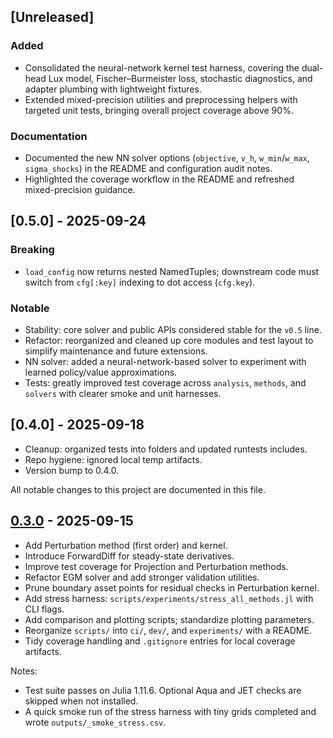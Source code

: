 ## [Unreleased]

### Added
- Consolidated the neural-network kernel test harness, covering the dual-head Lux model, Fischer–Burmeister loss, stochastic diagnostics, and adapter plumbing with lightweight fixtures.
- Extended mixed-precision utilities and preprocessing helpers with targeted unit tests, bringing overall project coverage above 90%.

### Documentation
- Documented the new NN solver options (`objective`, `v_h`, `w_min`/`w_max`, `sigma_shocks`) in the README and configuration audit notes.
- Highlighted the coverage workflow in the README and refreshed mixed-precision guidance.

## [0.5.0] - 2025-09-24
### Breaking
- `load_config` now returns nested NamedTuples; downstream code must switch from `cfg[:key]` indexing to dot access (`cfg.key`).

### Notable
- Stability: core solver and public APIs considered stable for the `v0.5` line.
- Refactor: reorganized and cleaned up core modules and test layout to simplify maintenance and future extensions.
- NN solver: added a neural-network-based solver to experiment with learned policy/value approximations.
- Tests: greatly improved test coverage across `analysis`, `methods`, and `solvers` with clearer smoke and unit harnesses.

## [0.4.0] - 2025-09-18
- Cleanup: organized tests into folders and updated runtests includes.
- Repo hygiene: ignored local temp artifacts.
- Version bump to 0.4.0.

All notable changes to this project are documented in this file.

## [0.3.0] - 2025-09-15

- Add Perturbation method (first order) and kernel.
- Introduce ForwardDiff for steady-state derivatives.
- Improve test coverage for Projection and Perturbation methods.
- Refactor EGM solver and add stronger validation utilities.
- Prune boundary asset points for residual checks in Perturbation kernel.
- Add stress harness: `scripts/experiments/stress_all_methods.jl` with CLI flags.
- Add comparison and plotting scripts; standardize plotting parameters.
- Reorganize `scripts/` into `ci/`, `dev/`, and `experiments/` with a README.
- Tidy coverage handling and `.gitignore` entries for local coverage artifacts.

Notes:
- Test suite passes on Julia 1.11.6. Optional Aqua and JET checks are skipped when not installed.
- A quick smoke run of the stress harness with tiny grids completed and wrote `outputs/_smoke_stress.csv`.

[0.3.0]: https://example.com/releases/v0.3.0

